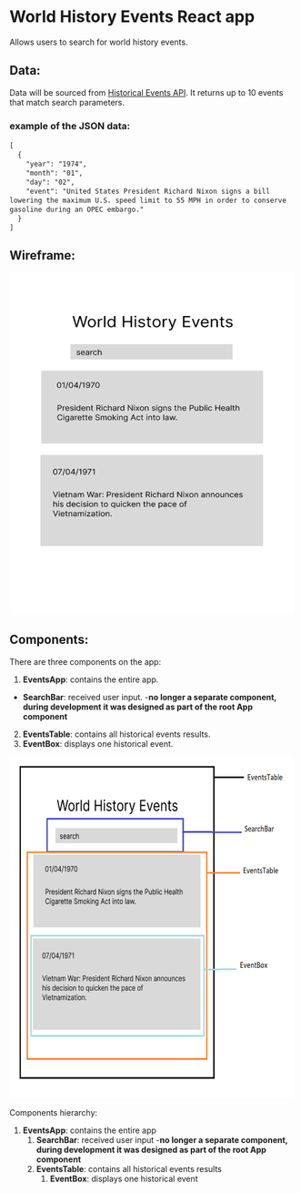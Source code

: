 
# World History Events React app

Allows users to search for world history events. 

## Data:
Data will be sourced from [Historical Events API](https://api-ninjas.com/api/historicalevents). It returns 
up to 10 events that match search parameters. 

### example of the JSON data:
```
[
  {
    "year": "1974",  
    "month": "01",  
    "day": "02",  
    "event": "United States President Richard Nixon signs a bill lowering the maximum U.S. speed limit to 55 MPH in order to conserve gasoline during an OPEC embargo."  
  }
]
```

## Wireframe:

<img src="./world-history.png" width="500" height="600">

## Components:

There are three components on the app:  
1. **EventsApp**: contains the entire app.
-  **SearchBar**: received user input. -**no longer a separate component, during development it was designed as part of the root App component**
2. **EventsTable**: contains all historical events results.
3. **EventBox**: displays one historical event.

<img src="./world-history-components.png" width="500" height="600">


Components hierarchy: 

1. **EventsApp**: contains the entire app
    1. **SearchBar**: received user input -**no longer a separate component, during development it was designed as part of the root App component**
    2. **EventsTable**: contains all historical events results
        1. **EventBox**: displays one historical event
